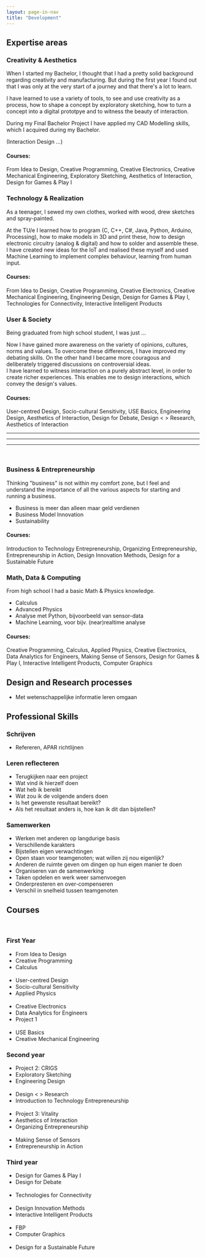 ```yaml
---
layout: page-in-nav
title: "Development"
---
```


## Expertise areas

### Creativity & Aesthetics

When I started my Bachelor, I thought that I had a pretty solid background regarding creativity and manufacturing. But during the first year I found out that I was only at the very start of a journey and that there's a lot to learn.

I have learned to use a variety of tools, to see and use creativity as a process, how to shape a concept by exploratory sketching, how to turn a concept into a digital prototpye and to witness the beauty of interaction. 

During my Final Bachelor Project I have applied my CAD Modelling skills, which I acquired during my Bachelor. 

(Interaction Design ...)

#### Courses:

From Idea to Design, Creative Programming, Creative Electronics, Creative Mechanical Engineering, Exploratory Sketching, Aesthetics of Interaction, Design for Games & Play I

### Technology & Realization

As a teenager, I sewed my own clothes, worked with wood, drew sketches and spray-painted.

At the TU/e I learned how to program (C, C++, C#, Java, Python, Arduino, Processing), how to make models in 3D and print these, how to design electronic circuitry (analog & digital) and how to solder and assemble these. I have created new ideas for the IoT and realised these myself and used Machine Learning to implement complex behaviour, learning from human input. 

#### Courses:

From Idea to Design, Creative Programming, Creative Electronics, Creative Mechanical Engineering, Engineering Design, Design for Games & Play I, Technologies for Connectivity, Interactive Intelligent Products


### User & Society

Being graduated from high school student, I was just ...

Now I have gained more awareness on the variety of opinions, cultures, norms and values. To overcome these differences, I have improved my debating skills. On the other hand I became more couragous and deliberately triggered discussions on controversial ideas.  
I have learned to witness interaction on a purely abstract level, in order to create richer experiences.
This enables me to design interactions, which convey the design's values.

#### Courses:

User-centred Design, Socio-cultural Sensitivity, USE Basics, Engineering Design, Aesthetics of Interaction, Design for Debate, Design < > Research, Aesthetics of Interaction



----
----
----
 
### Business & Entrepreneurship

Thinking "business" is not within my comfort zone, but I feel and understand the importance of all the various aspects for starting and running a business. 

- Business is meer dan alleen maar geld verdienen
- Business Model Innovation
- Sustainability

#### Courses:

Introduction to Technology Entrepreneurship, Organizing Entrepreneurship, Entrepreneurship in Action, Design Innovation Methods, Design for a Sustainable Future


### Math, Data & Computing

From high school I had a basic Math & Physics knowledge. 

- Calculus
- Advanced Physics
- Analyse met Python, bijvoorbeeld van sensor-data
- Machine Learning, voor bijv. (near)realtime analyse

#### Courses:

Creative Programming, Calculus, Applied Physics, Creative Electronics, Data Analytics for Engineers, Making Sense of Sensors, Design for Games & Play I, Interactive Intelligent Products, Computer Graphics

## Design and Research processes

- Met wetenschappelijke informatie leren omgaan


## Professional Skills

### Schrijven

- Refereren, APAR richtlijnen

### Leren reflecteren

- Terugkijken naar een project
- Wat vind ik hierzelf doen
- Wat heb ik bereikt
- Wat zou ik de volgende anders doen
- Is het gewenste resultaat bereikt?
- Als het resultaat anders is, hoe kan ik dit dan bijstellen? 

### Samenwerken

- Werken met anderen op langdurige basis
- Verschillende karakters
- Bijstellen eigen verwachtingen
- Open staan voor teamgenoten; wat willen zij nou eigenlijk?
- Anderen de ruimte geven om dingen op hun eigen manier te doen
- Organiseren van de samenwerking
- Taken opdelen en werk weer samenvoegen
- Onderpresteren en over-compenseren
- Verschil in snelheid tussen teamgenoten

## Courses
 
### First Year

- From Idea to Design
- Creative Programming
- Calculus
    <br/>
    <br/>
- User-centred Design
- Socio-cultural Sensitivity
- Applied Physics
    <br/>
    <br/>
- Creative Electronics
- Data Analytics for Engineers
- Project 1
    <br/>
    <br/>
- USE Basics
- Creative Mechanical Engineering

### Second year

- Project 2: CRIGS
- Exploratory Sketching
- Engineering Design
    <br/>
    <br/>
- Design < > Research
- Introduction to Technology Entrepreneurship
    <br/>
    <br/>
- Project 3: Vitality
- Aesthetics of Interaction
- Organizing Entrepreneurship
    <br/>
    <br/>
- Making Sense of Sensors
- Entrepreneurship in Action

### Third year

- Design for Games & Play I
- Design for Debate
    <br/>
    <br/>
- Technologies for Connectivity
    <br/>
    <br/>
- Design Innovation Methods
- Interactive Intelligent Products
    <br/>
    <br/>
- FBP
- Computer Graphics
    <br/>
    <br/>
- Design for a Sustainable Future
